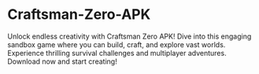 # Craftsman-Zero-APK
Unlock endless creativity with Craftsman Zero APK! Dive into this engaging sandbox game where you can build, craft, and explore vast worlds. Experience thrilling survival challenges and multiplayer adventures. Download now and start creating!

